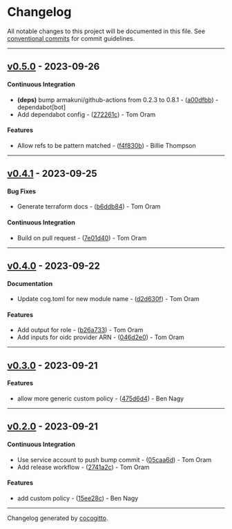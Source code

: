 # Changelog
All notable changes to this project will be documented in this file. See [conventional commits](https://www.conventionalcommits.org/) for commit guidelines.

- - -
## [v0.5.0](https://github.com/armakuni/terraform-aws-github-actions-oidc-role/compare/v0.4.1..v0.5.0) - 2023-09-26
#### Continuous Integration
- **(deps)** bump armakuni/github-actions from 0.2.3 to 0.8.1 - ([a00dfbb](https://github.com/armakuni/terraform-aws-github-actions-oidc-role/commit/a00dfbb6c1c6764104dd751517e965334a2f4914)) - dependabot[bot]
- Add dependabot config - ([272261c](https://github.com/armakuni/terraform-aws-github-actions-oidc-role/commit/272261c6843eea33e58fc0e361cc8fdc8db53f09)) - Tom Oram
#### Features
- Allow refs to be pattern matched - ([f4f830b](https://github.com/armakuni/terraform-aws-github-actions-oidc-role/commit/f4f830bf651cf4812d5b43d9a934baae6c3a9f20)) - Billie Thompson

- - -

## [v0.4.1](https://github.com/armakuni/terraform-aws-github-actions-oidc-role/compare/v0.4.0..v0.4.1) - 2023-09-25
#### Bug Fixes
- Generate terraform docs - ([b6ddb84](https://github.com/armakuni/terraform-aws-github-actions-oidc-role/commit/b6ddb84eeb585c355778340cc037895868258f3e)) - Tom Oram
#### Continuous Integration
- Build on pull request - ([7e01d40](https://github.com/armakuni/terraform-aws-github-actions-oidc-role/commit/7e01d40a79b0247bf74d5b4f72c868bd0eb8f0f5)) - Tom Oram

- - -

## [v0.4.0](https://github.com/armakuni/terraform-aws-github-actions-oidc-role/compare/v0.3.0..v0.4.0) - 2023-09-22
#### Documentation
- Update cog.toml for new module name - ([d2d630f](https://github.com/armakuni/terraform-aws-github-actions-oidc-role/commit/d2d630f3f2782122fb4613fbb481085e7389b99c)) - Tom Oram
#### Features
- Add output for role - ([b26a733](https://github.com/armakuni/terraform-aws-github-actions-oidc-role/commit/b26a7330c2cdc8792c8f185b2247aa4337d580dd)) - Tom Oram
- Add inputs for oidc provider ARN - ([046d2e0](https://github.com/armakuni/terraform-aws-github-actions-oidc-role/commit/046d2e04452c09288af0107e750389c8d6c9fc3b)) - Tom Oram

- - -

## [v0.3.0](https://github.com/armakuni/terraform-aws-github-actions-oidc/compare/v0.2.0..v0.3.0) - 2023-09-21
#### Features
- allow more generic custom policy - ([475d6d4](https://github.com/armakuni/terraform-aws-github-actions-oidc/commit/475d6d4e4f8274c4043bbecc53165db73f021ef7)) - Ben Nagy

- - -

## [v0.2.0](https://github.com/armakuni/terraform-aws-github-actions-oidc/compare/v0.1.0..v0.2.0) - 2023-09-21
#### Continuous Integration
- Use service account to push bump commit - ([05caa6d](https://github.com/armakuni/terraform-aws-github-actions-oidc/commit/05caa6d805b1c01ee34a80f23a9a54dde938123c)) - Tom Oram
- Add release workflow - ([2741a2c](https://github.com/armakuni/terraform-aws-github-actions-oidc/commit/2741a2c0ad3d17ddddb4e688a07d173b55842b43)) - Tom Oram
#### Features
- add custom policy - ([15ee28c](https://github.com/armakuni/terraform-aws-github-actions-oidc/commit/15ee28c297cdf706630075009ee4b331339c7bcb)) - Ben Nagy

- - -

Changelog generated by [cocogitto](https://github.com/cocogitto/cocogitto).